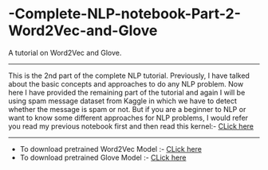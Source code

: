 # -Complete-NLP-notebook-Part-2-Word2Vec-and-Glove
A tutorial on Word2Vec and Glove.
<hr>
This is the 2nd part of the complete NLP tutorial. Previously, I have talked about the basic concepts and approaches to do any NLP problem. Now here I have provided the remaining part of the tutorial and again I will be using spam message dataset from Kaggle in which we have to detect whether the message is spam or not. But if you are a beginner to NLP or want to know some different approaches for NLP problems, I would refer you read my previous notebook first and then read this kernel:- <a href = "https://github.com/Printutcarsh/Complete-NLP-notebook--spam-message-classifier">CLick here</a>
<hr>
<ul>
  <li>To download pretrained Word2Vec Model :- <a href = "https://www.kaggle.com/umbertogriffo/googles-trained-word2vec-model-in-python">CLick here</a></li>
  <li>To download pretrained Glove Model :- <a href = "https://www.kaggle.com/rtatman/glove-global-vectors-for-word-representation">CLick here</a></li>
</ul>
